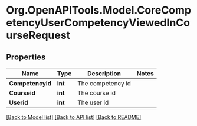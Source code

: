 # Org.OpenAPITools.Model.CoreCompetencyUserCompetencyViewedInCourseRequest

## Properties

Name | Type | Description | Notes
------------ | ------------- | ------------- | -------------
**Competencyid** | **int** | The competency id | 
**Courseid** | **int** | The course id | 
**Userid** | **int** | The user id | 

[[Back to Model list]](../README.md#documentation-for-models) [[Back to API list]](../README.md#documentation-for-api-endpoints) [[Back to README]](../README.md)

